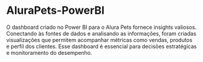 # AluraPets-PowerBI
O dashboard criado no Power BI para o Alura Pets fornece insights valiosos. Conectando às fontes de dados e analisando as informações, foram criadas visualizações que permitem acompanhar métricas como vendas, produtos e perfil dos clientes. Esse dashboard é essencial para decisões estratégicas e monitoramento do desempenho.
